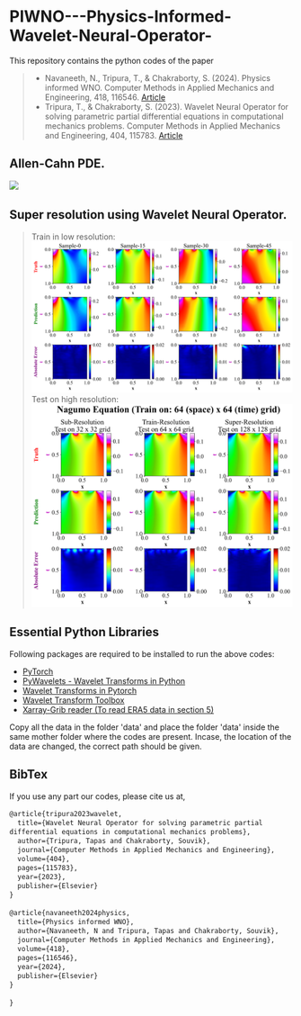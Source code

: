 # PIWNO---Physics-Informed-Wavelet-Neural-Operator-
This repository contains the python codes of the paper 
  > + Navaneeth, N., Tripura, T., & Chakraborty, S. (2024). Physics informed WNO. Computer Methods in Applied Mechanics and Engineering, 418, 116546. [Article](https://doi.org/10.1016/j.cma.2023.116546)
  > + Tripura, T., & Chakraborty, S. (2023). Wavelet Neural Operator for solving parametric partial differential equations in computational mechanics problems. Computer Methods in Applied Mechanics and Engineering, 404, 115783. [Article](https://doi.org/10.1016/j.cma.2022.115783)

## Allen-Cahn PDE.
![](/Allen-Cahn/Allen_Cahn.gif)

## Super resolution using Wavelet Neural Operator.
  > Train in low resolution:
  ![Train in Low resolution](/Nagumo/Nagumo.png)
  > Test on high resolution:
  ![Train at high resolution](/Nagumo/Nagumo_super.png)

## Essential Python Libraries
Following packages are required to be installed to run the above codes:
  + [PyTorch](https://pytorch.org/)
  + [PyWavelets - Wavelet Transforms in Python](https://pywavelets.readthedocs.io/en/latest/)
  + [Wavelet Transforms in Pytorch](https://github.com/fbcotter/pytorch_wavelets)
  + [Wavelet Transform Toolbox](https://github.com/v0lta/PyTorch-Wavelet-Toolbox)
  + [Xarray-Grib reader (To read ERA5 data in section 5)](https://docs.xarray.dev/en/stable/getting-started-guide/installing.html?highlight=install)

Copy all the data in the folder 'data' and place the folder 'data' inside the same mother folder where the codes are present.	Incase, the location of the data are changed, the correct path should be given.


## BibTex
If you use any part our codes, please cite us at,
```
@article{tripura2023wavelet,
  title={Wavelet Neural Operator for solving parametric partial differential equations in computational mechanics problems},
  author={Tripura, Tapas and Chakraborty, Souvik},
  journal={Computer Methods in Applied Mechanics and Engineering},
  volume={404},
  pages={115783},
  year={2023},
  publisher={Elsevier}
}

@article{navaneeth2024physics,
  title={Physics informed WNO},
  author={Navaneeth, N and Tripura, Tapas and Chakraborty, Souvik},
  journal={Computer Methods in Applied Mechanics and Engineering},
  volume={418},
  pages={116546},
  year={2024},
  publisher={Elsevier}
}

}
```

